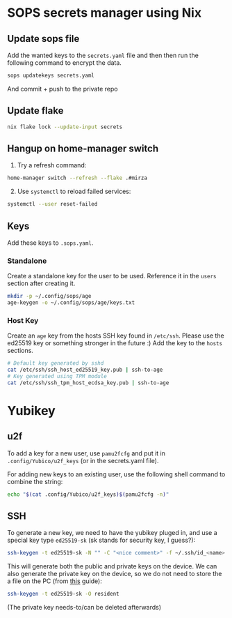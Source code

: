 # SOPS secrets manager using Nix

## Update sops file

Add the wanted keys to the `secrets.yaml` file
and then then run the following command to encrypt the data.

```sh
sops updatekeys secrets.yaml
```

And commit + push to the private repo

## Update flake

```sh
nix flake lock --update-input secrets
```

## Hangup on home-manager switch

1. Try a refresh command:

```sh
home-manager switch --refresh --flake .#mirza
```

2. Use `systemctl` to reload failed services:

```sh
systemctl --user reset-failed
```

## Keys

Add these keys to `.sops.yaml`.

### Standalone

Create a standalone key for the user to be used.
Reference it in the `users` section after creating it.

```sh
mkdir -p ~/.config/sops/age
age-keygen -o ~/.config/sops/age/keys.txt
```

### Host Key

Create an `age` key from the hosts SSH key found in `/etc/ssh`.
Please use the ed25519 key or something stronger in the future :)
Add the key to the `hosts` sections.

```sh
# Default key generated by sshd
cat /etc/ssh/ssh_host_ed25519_key.pub | ssh-to-age
# Key generated using TPM module
cat /etc/ssh/ssh_tpm_host_ecdsa_key.pub | ssh-to-age
```

# Yubikey

## u2f

To add a key for a new user,
use `pamu2fcfg` and put it in `.config/Yubico/u2f_keys` (or in the secrets.yaml file).

For adding new keys to an existing user,
use the following shell command to combine the string:

```sh
echo "$(cat .config/Yubico/u2f_keys)$(pamu2fcfg -n)"
```

## SSH

To generate a new key, we need to have the yubikey pluged in,
and use a special key type `ed25519-sk` (sk stands for security key, I guess?):

```sh
ssh-keygen -t ed25519-sk -N "" -C "<nice comment>" -f ~/.ssh/id_<name>
```

This will generate both the public and private keys on the device.
We can also generate the private key on the device,
so we do not need to store the a file on the PC
(from [this](https://xeiaso.net/blog/yubikey-ssh-key-storage/) guide):

```sh
ssh-keygen -t ed25519-sk -O resident
```

(The private key needs-to/can be deleted afterwards)
